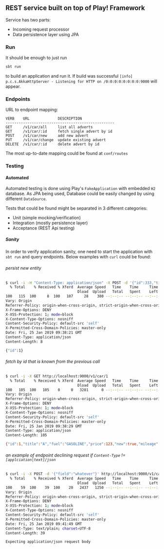 ## REST service built on top of Play! Framework

Service has two parts:
* Incoming request processor
* Data persistence layer using JPA

### Run

It should be enough to just run 
```bash
sbt run
``` 
to build an application and run it. If build was successful `[info] p.c.s.AkkaHttpServer - Listening for HTTP on /0:0:0:0:0:0:0:0:9000` will appear.

### Endpoints

URL to endpoint mapping:
```
VERB    URL             DESCRIPTION
--------------------------------------------------
GET     /v1/car/all     list all adverts
GET     /v1/car/:id     fetch single advert by id
POST    /v1/car/new     add new advert
PUT     /v1/car/change  update existing advert
DELETE  /v1/car/:id     delete advert by id
```
The most up-to-date mapping could be found at `conf/routes`


### Testing

#### Automated

Automated testing is done using Play's `FakeApplication` with embedded `H2` database. As JPA being used, Database could be easily changed by using different `DataSource`.

Tests that could be found might be separated in 3 different categories:
* Unit (simple mocking/verification)
* Integration (mostly persistence layer)
* Acceptance (REST Api testing)

##### Sanity

In order to verify application sanity, one need to start the application with `sbt run` and query endpoints. Below examples with `curl` could be found:

###### persist new entity
```bash
$ curl -i -H "Content-Type: application/json" -X POST -d '{"id":333,"title":"A","fuel":"GASOLINE","price":123,"new":true,"mileage":0,"registrationDate":"2019-01-25"}' http://localhost:9000/v1/car/new
  % Total    % Received % Xferd  Average Speed   Time    Time     Time  Current
                                 Dload  Upload   Total   Spent    Left  Speed
100   115  100     8  100   107     28    380 --:--:-- --:--:-- --:--:--   409 HTTP/1.1 200 OK
Vary: Origin
Referrer-Policy: origin-when-cross-origin, strict-origin-when-cross-origin
X-Frame-Options: DENY
X-XSS-Protection: 1; mode=block
X-Content-Type-Options: nosniff
Content-Security-Policy: default-src 'self'
X-Permitted-Cross-Domain-Policies: master-only
Date: Fri, 25 Jan 2019 09:38:21 GMT
Content-Type: application/json
Content-Length: 8

{"id":1}
```

###### fetch by id that is known from the previous call
```bash
$ curl -i -X GET http://localhost:9000/v1/car/1
  % Total    % Received % Xferd  Average Speed   Time    Time     Time  Current
                                 Dload  Upload   Total   Spent    Left  Speed
100   105  100   105    0     0   3281      0 --:--:-- --:--:-- --:--:--  3281HTTP/1.1 200 OK
Vary: Origin
Referrer-Policy: origin-when-cross-origin, strict-origin-when-cross-origin
X-Frame-Options: DENY
X-XSS-Protection: 1; mode=block
X-Content-Type-Options: nosniff
Content-Security-Policy: default-src 'self'
X-Permitted-Cross-Domain-Policies: master-only
Date: Fri, 25 Jan 2019 09:38:29 GMT
Content-Type: application/json
Content-Length: 105

{"id":1,"title":"A","fuel":"GASOLINE","price":123,"new":true,"mileage":0,"registrationDate":"2019-01-25"}
```

###### an example of endpoint declining request if `Content-Type` != `[applciation|text]/json`
```bash
$ curl -i -X POST -d '{"field":"whatever"}' http://localhost:9000/v1/car/new
  % Total    % Received % Xferd  Average Speed   Time    Time     Time  Current
                                 Dload  Upload   Total   Spent    Left  Speed
100    59  100    39  100    20   2437   1250 --:--:-- --:--:-- --:--:--  3687HTTP/1.1 400 Bad Request
Vary: Origin
Referrer-Policy: origin-when-cross-origin, strict-origin-when-cross-origin
X-Frame-Options: DENY
X-XSS-Protection: 1; mode=block
X-Content-Type-Options: nosniff
Content-Security-Policy: default-src 'self'
X-Permitted-Cross-Domain-Policies: master-only
Date: Fri, 25 Jan 2019 09:41:49 GMT
Content-Type: text/plain; charset=UTF-8
Content-Length: 39

Expecting application/json request body
```